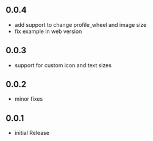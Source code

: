 ## 0.0.4

* add support to change profile_wheel and image size
* fix example in web version

## 0.0.3

* support for custom icon and text sizes

## 0.0.2

* minor fixes


## 0.0.1

* initial Release
